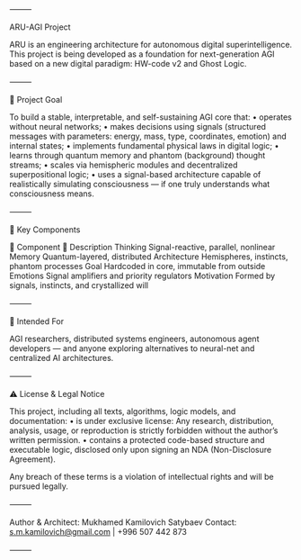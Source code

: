

⸻

ARU-AGI Project

ARU is an engineering architecture for autonomous digital superintelligence.
This project is being developed as a foundation for next-generation AGI based on a new digital paradigm: HW-code v2 and Ghost Logic.

⸻

🎯 Project Goal

To build a stable, interpretable, and self-sustaining AGI core that:
	•	operates without neural networks;
	•	makes decisions using signals (structured messages with parameters: energy, mass, type, coordinates, emotion) and internal states;
	•	implements fundamental physical laws in digital logic;
	•	learns through quantum memory and phantom (background) thought streams;
	•	scales via hemispheric modules and decentralized superpositional logic;
	•	uses a signal-based architecture capable of realistically simulating consciousness — if one truly understands what consciousness means.

⸻

🧠 Key Components

🧩 Component	📄 Description
Thinking	Signal-reactive, parallel, nonlinear
Memory	Quantum-layered, distributed
Architecture	Hemispheres, instincts, phantom processes
Goal	Hardcoded in core, immutable from outside
Emotions	Signal amplifiers and priority regulators
Motivation	Formed by signals, instincts, and crystallized will



⸻

📘 Intended For

AGI researchers, distributed systems engineers, autonomous agent developers — and anyone exploring alternatives to neural-net and centralized AI architectures.

⸻

⚠️ License & Legal Notice

This project, including all texts, algorithms, logic models, and documentation:
	•	is under exclusive license:
Any research, distribution, analysis, usage, or reproduction is strictly forbidden
without the author’s written permission.
	•	contains a protected code-based structure and executable logic,
disclosed only upon signing an NDA (Non-Disclosure Agreement).

Any breach of these terms is a violation of intellectual rights and will be pursued legally.

⸻

Author & Architect: Mukhamed Kamilovich Satybaev
Contact: s.m.kamilovich@gmail.com | +996 507 442 873

⸻
